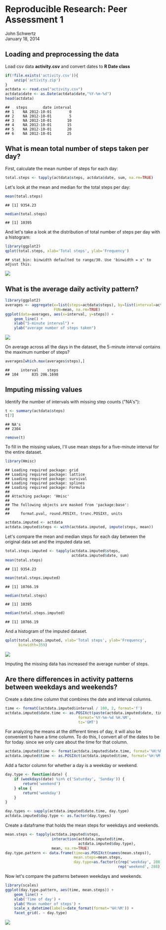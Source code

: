 # Reproducible Research: Peer Assessment 1
John Schwertz  
January 18, 2014  

## Loading and preprocessing the data
Load csv data **activity.csv** and convert dates to **R Date class**  

```r
if(!file.exists('activity.csv')){
    unzip('activity.zip')
}
actdata <- read.csv("activity.csv")
actdata$date <- as.Date(actdata$date,"%Y-%m-%d")
head(actdata)
```

```
##   steps       date interval
## 1    NA 2012-10-01        0
## 2    NA 2012-10-01        5
## 3    NA 2012-10-01       10
## 4    NA 2012-10-01       15
## 5    NA 2012-10-01       20
## 6    NA 2012-10-01       25
```


## What is mean total number of steps taken per day?
First, calculate the mean number of steps for each day:

```r
total.steps <- tapply(actdata$steps, actdata$date, sum, na.rm=TRUE)
```

Let's look at the mean and median for the total steps per day:

```r
mean(total.steps)
```

```
## [1] 9354.23
```

```r
median(total.steps)
```

```
## [1] 10395
```

And let's take a look at the distribution of total number of steps per day with a histogram:

```r
library(ggplot2)
qplot(total.steps, xlab='Total steps', ylab='Frequency')
```

```
## stat_bin: binwidth defaulted to range/30. Use 'binwidth = x' to adjust this.
```

![](./PA1_template_files/figure-html/histogram-1.png) 


## What is the average daily activity pattern?

```r
library(ggplot2)
averages <- aggregate(x=list(steps=actdata$steps), by=list(interval=actdata$interval),
                      FUN=mean, na.rm=TRUE)
ggplot(data=averages, aes(x=interval, y=steps)) +
    geom_line() +
    xlab("5-minute interval") +
    ylab("average number of steps taken")
```

![](./PA1_template_files/figure-html/unnamed-chunk-4-1.png) 

On average across all the days in the dataset, the 5-minute interval contains
the maximum number of steps?

```r
averages[which.max(averages$steps),]
```

```
##     interval    steps
## 104      835 206.1698
```

## Imputing missing values
Identify the number of intervals with missing step counts ("NA's"):

```r
t <- summary(actdata$steps)
t[7]
```

```
## NA's 
## 2304
```

```r
remove(t)
```

To fill in the missing values, I'll use mean steps for a five-minute interval for the entire dataset.

```r
library(Hmisc)
```

```
## Loading required package: grid
## Loading required package: lattice
## Loading required package: survival
## Loading required package: splines
## Loading required package: Formula
## 
## Attaching package: 'Hmisc'
## 
## The following objects are masked from 'package:base':
## 
##     format.pval, round.POSIXt, trunc.POSIXt, units
```

```r
actdata.imputed <- actdata
actdata.imputed$steps <- with(actdata.imputed, impute(steps, mean))
```

Let's compare the mean and median steps for each day between the original data set and the imputed data set.

```r
total.steps.imputed <- tapply(actdata.imputed$steps, 
                              actdata.imputed$date, sum)
mean(total.steps)
```

```
## [1] 9354.23
```

```r
mean(total.steps.imputed)
```

```
## [1] 10766.19
```

```r
median(total.steps)
```

```
## [1] 10395
```

```r
median(total.steps.imputed)
```

```
## [1] 10766.19
```

And a histogram of the imputed dataset.

```r
qplot(total.steps.imputed, xlab='Total steps', ylab='Frequency', 
      binwidth=359)
```

![](./PA1_template_files/figure-html/histogram_imputed-1.png) 

Imputing the missing data has increased the average number of steps. 

## Are there differences in activity patterns between weekdays and weekends?
Create a date.time column that combines the date and interval columns.

```r
time <- formatC(actdata.imputed$interval / 100, 2, format='f')
actdata.imputed$date.time <- as.POSIXct(paste(actdata.imputed$date, time),
                                 format='%Y-%m-%d %H.%M',
                                 tz='GMT')
```
For analyzing the means at the different times of day, it will also be convenient to have a time column. To do this, I convert all of the dates to be for today. since we only care about the time for that column.

```r
actdata.imputed$time <- format(actdata.imputed$date.time, format='%H:%M:%S')
actdata.imputed$time <- as.POSIXct(actdata.imputed$time, format='%H:%M:%S')
```

Add a factor column for whether a day is a weekday or weekend.

```r
day.type <- function(date) {
    if (weekdays(date) %in% c('Saturday', 'Sunday')) {
        return('weekend')
    } else {
        return('weekday')
    }
}

day.types <- sapply(actdata.imputed$date.time, day.type)
actdata.imputed$day.type <- as.factor(day.types)
```

Create a dataframe that holds the mean steps for weekdays and weekends.

```r
mean.steps <- tapply(actdata.imputed$steps, 
                     interaction(actdata.imputed$time,
                                 actdata.imputed$day.type),
                     mean, na.rm=TRUE)
day.type.pattern <- data.frame(time=as.POSIXct(names(mean.steps)),
                               mean.steps=mean.steps,
                               day.type=as.factor(c(rep('weekday', 288),
                                                   rep('weekend', 288))))
```

Now let's compare the patterns between weekdays and weekends.

```r
library(scales)
ggplot(day.type.pattern, aes(time, mean.steps)) + 
    geom_line() +
    xlab('Time of day') +
    ylab('Mean number of steps') +
    scale_x_datetime(labels=date_format(format='%H:%M')) +
    facet_grid(. ~ day.type)
```

![](./PA1_template_files/figure-html/timeseries_daytype-1.png) 
